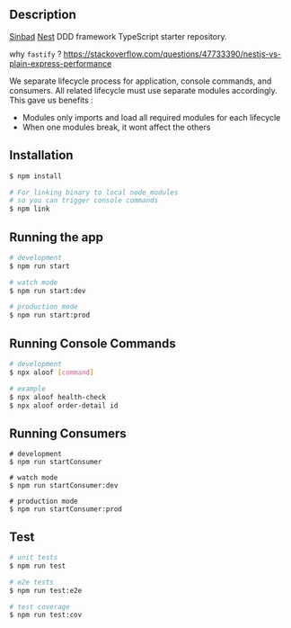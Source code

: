 ## Description

[Sinbad](https://sinbad.co.id/) [Nest](https://github.com/nestjs/nest) DDD framework TypeScript starter repository.

why `fastify` ?
https://stackoverflow.com/questions/47733390/nestjs-vs-plain-express-performance

We separate lifecycle process for application, console commands, and consumers. All related lifecycle must use separate modules accordingly. This gave us benefits :
- Modules only imports and load all required modules for each lifecycle
- When one modules break, it wont affect the others

## Installation

```bash
$ npm install

# For linking binary to local node_modules
# so you can trigger console commands
$ npm link
```

## Running the app

```bash
# development
$ npm run start

# watch mode
$ npm run start:dev

# production mode
$ npm run start:prod
```

## Running Console Commands

```bash
# development
$ npx aloof [command]

# example
$ npx aloof health-check
$ npx aloof order-detail id
```

## Running Consumers

```
# development
$ npm run startConsumer

# watch mode
$ npm run startConsumer:dev

# production mode
$ npm run startConsumer:prod
```


## Test

```bash
# unit tests
$ npm run test

# e2e tests
$ npm run test:e2e

# test coverage
$ npm run test:cov
```

